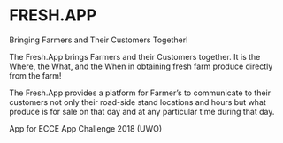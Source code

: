 # FRESH.APP
Bringing Farmers and Their Customers Together!

The Fresh.App brings Farmers and their Customers together. It is the Where, the What, and the When in obtaining fresh farm produce directly from the farm!

The Fresh.App provides a platform for Farmer’s to communicate to their customers not only their road-side stand locations and hours but what produce is for sale on that day and at any particular time during that day.






App for ECCE App Challenge 2018 (UWO)


